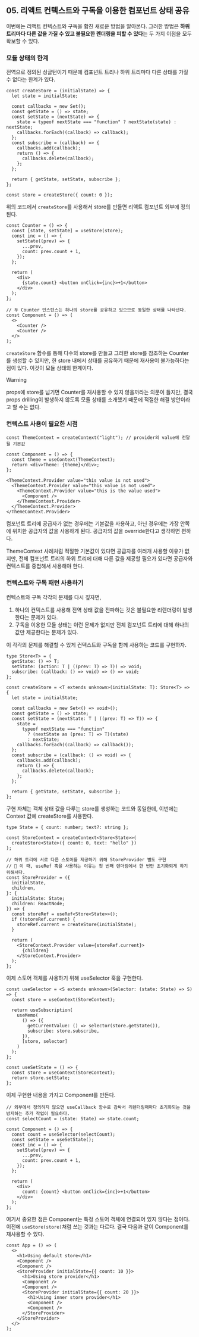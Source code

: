 ## 05. 리액트 컨텍스트와 구독을 이용한 컴포넌트 상태 공유

이번에는 리액트 컨텍스트와 구독을 합친 새로운 방법을 알아본다. 그러한 방법은 **하위 트리마다 다른 값을 가질 수 있고 불필요한 렌더링을 피할 수 있다**는 두 가지 이점을 모두 확보할 수 있다.

### 모듈 상태의 한계

전역으로 정의된 싱글턴이기 때문에 컴포넌트 트리나 하위 트리마다 다른 상태를 가질 수 없다는 한계가 있다.

```tsx
const createStore = (initialState) => {
  let state = initialState;

  const callbacks = new Set();
  const getState = () => state;
  const setState = (nextState) => {
    state = typeof nextState === "function" ? nextState(state) : nextState;
    callbacks.forEach((callback) => callback);
  };
  const subscribe = (callback) => {
    callbacks.add(callback);
    return () => {
      callbacks.delete(callback);
    };
  };

  return { getState, setState, subscribe };
};

const store = createStore({ count: 0 });
```

위의 코드에서 `createStore`를 사용해서 store를 만들면 리액트 컴포넌트 외부에 정의된다.

```tsx
const Counter = () => {
  const [state, setState] = useStore(store);
  const inc = () => {
    setState((prev) => {
      ...prev,
      count: prev.count + 1,
    });
  };

  return (
    <div>
      {state.count} <button onClick={inc}>+1</button>
    </div>
  );
};

// 두 Counter 인스턴스는 하나의 store를 공유하고 있으므로 동일한 상태를 나타낸다.
const Component = () => (
  <>
    <Counter />
    <Counter />
  </>
);
```

`createStore` 함수를 통해 다수의 store를 만들고 그러한 store를 참조하는 Counter를 생성할 수 있지만, 한 store 내에서 상태를 공유하기 때문에 재사용이 불가능하다는 점이 있다. 이것이 모듈 상태의 한계이다.

> [!WARNING]
> props에 store를 넘기면 Counter를 재사용할 수 있지 않을까라는 의문이 들지만, 결국 props drilling이 발생하지 않도록 모듈 상태를 소개했기 때문에 적절한 해결 방안이라고 할 수는 없다.

### 컨텍스트 사용이 필요한 시점

```tsx
const ThemeContext = createContext("light"); // provider의 value에 전달될 기본값

const Component = () => {
  const theme = useContext(ThemeContext);
  return <div>Theme: {theme}</div>;
};
```

```tsx
<ThemeContext.Provider value="this value is not used">
  <ThemeContext.Provider value="this value is not used">
    <ThemeContext.Provider value="this is the value used">
      <Component />
    </ThemeContext.Provider>
  </ThemeContext.Provider>
</ThemeContext.Provider>
```

컴포넌트 트리에 공급자가 없는 경우에는 기본값을 사용하고, 아닌 경우에는 가장 안쪽에 위치한 공급자의 값을 사용하게 된다. 공급자의 값을 override한다고 생각하면 편하다.

ThemeContext 사례처럼 적절한 기본값이 있다면 공급자를 여러개 사용할 이유가 없지만, 전체 컴포넌트 트리의 하위 트리에 대해 다른 값을 제공할 필요가 있다면 공급자와 컨텍스트를 중첩해서 사용해야 한다.

### 컨텍스트와 구독 패턴 사용하기

컨텍스트와 구독 각각의 문제를 다시 짚자면,

1. 하나의 컨텍스트를 사용해 전역 상태 값을 전파하는 것은 불필요한 리렌더링이 발생한다는 문제가 있다.
2. 구독을 이용한 모듈 상태는 이런 문제가 없지만 전체 컴포넌트 트리에 대해 하나의 값만 제공한다는 문제가 있다.

이 각각의 문제를 해결할 수 있게 컨텍스트와 구독을 함께 사용하는 코드를 구현하자.

```tsx
type Store<T> = {
  getState: () => T;
  setState: (action: T | ((prev: T) => T)) => void;
  subscribe: (callback: () => void) => () => void;
};

const createStore = <T extends unknown>(initialState: T): Store<T> => {
  let state = initialState;

  const callbacks = new Set<() => void>();
  const getState = () => state;
  const setState = (nextState: T | ((prev: T) => T)) => {
    state =
      typeof nextState === "function"
        ? (nextState as (prev: T) => T)(state)
        : nextState;
    callbacks.forEach((callback) => callback());
  };
  const subscribe = (callback: () => void) => {
    callbacks.add(callback);
    return () => {
      callbacks.delete(callback);
    };
  };

  return { getState, setState, subscribe };
};
```

구현 자체는 객체 상태 값을 다루는 store를 생성하는 코드와 동일한데, 이번에는 Context 값에 createStore를 사용한다.

```tsx
type State = { count: number; text?: string };

const StoreContext = createContext<Store<State>>(
  createStore<State>({ count: 0, text: "hello" })
);

// 하위 트리에 서로 다른 스토어를 제공하기 위해 StoreProvider 별도 구현
// 📌 이 때, useRef 훅을 사용하는 이유는 첫 번째 렌더링에서 한 번만 초기화되게 하기 위해서다.
const StoreProvider = ({
  initialState,
  children,
}: {
  initialState: State;
  children: ReactNode;
}) => {
  const storeRef = useRef<Store<State>>();
  if (!storeRef.current) {
    storeRef.current = createStore(initialState);
  }

  return (
    <StoreContext.Provider value={storeRef.current}>
      {children}
    </StoreContext.Provider>
  );
};
```

이제 스토어 객체를 사용하기 위해 useSelector 훅을 구현한다.

```tsx
const useSelector = <S extends unknown>(Selector: (state: State) => S) => {
  const store = useContext(StoreContext);

  return useSubscription(
    useMemo(
      () => ({
        getCurrentValue: () => selector(store.getState()),
        subscribe: store.subscribe,
      }),
      [store, selector]
    )
  );
};

const useSetState = () => {
  const store = useContext(StoreContext);
  return store.setState;
};
```

이제 구현한 내용을 가지고 Component를 만든다.

```tsx
// 외부에서 정의하지 않으면 useCallback 함수로 감싸서 리렌더링때마다 초기화되는 것을 방지하는 추가 작업이 필요하다.
const selectCount = (state: State) => state.count;

const Component = () => {
  const count = useSelector(selectCount);
  const setState = useSetState();
  const inc = () => {
    setState((prev) => {
      ...prev,
      count: prev.count + 1,
    });
  };

  return (
    <div>
      count: {count} <button onClick={inc}>+1</button>
    </div>
  );
};
```

여기서 중요한 점은 Component는 특정 스토어 객체에 연결되어 있지 않다는 점이다. 이전에 `useStore(store)`처럼 쓰는 것과는 다르다. 결국 다음과 같이 Component를 재사용할 수 있다.

```tsx
const App = () => (
  <>
    <h1>Using default store</h1>
    <Component />
    <Component />
    <StoreProvider initialState={{ count: 10 }}>
      <h1>Using store provider</h1>
      <Component />
      <Component />
      <StoreProvider initialState={{ count: 20 }}>
        <h1>Using inner store provider</h1>
        <Component />
        <Component />
      </StoreProvider>
    </StoreProvider>
  </>
);
```
